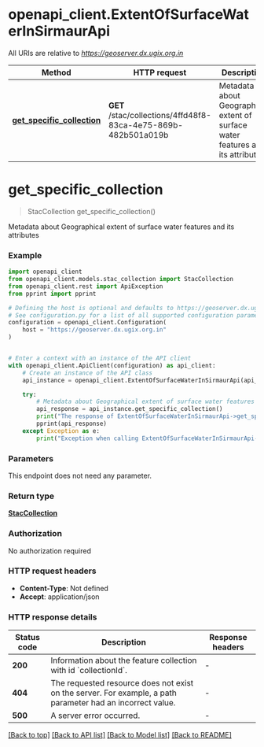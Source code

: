 # openapi_client.ExtentOfSurfaceWaterInSirmaurApi

All URIs are relative to *https://geoserver.dx.ugix.org.in*

Method | HTTP request | Description
------------- | ------------- | -------------
[**get_specific_collection**](ExtentOfSurfaceWaterInSirmaurApi.md#get_specific_collection) | **GET** /stac/collections/4ffd48f8-83ca-4e75-869b-482b501a019b | Metadata about Geographical extent of surface water features and its attributes


# **get_specific_collection**
> StacCollection get_specific_collection()

Metadata about Geographical extent of surface water features and its attributes

### Example


```python
import openapi_client
from openapi_client.models.stac_collection import StacCollection
from openapi_client.rest import ApiException
from pprint import pprint

# Defining the host is optional and defaults to https://geoserver.dx.ugix.org.in
# See configuration.py for a list of all supported configuration parameters.
configuration = openapi_client.Configuration(
    host = "https://geoserver.dx.ugix.org.in"
)


# Enter a context with an instance of the API client
with openapi_client.ApiClient(configuration) as api_client:
    # Create an instance of the API class
    api_instance = openapi_client.ExtentOfSurfaceWaterInSirmaurApi(api_client)

    try:
        # Metadata about Geographical extent of surface water features and its attributes
        api_response = api_instance.get_specific_collection()
        print("The response of ExtentOfSurfaceWaterInSirmaurApi->get_specific_collection:\n")
        pprint(api_response)
    except Exception as e:
        print("Exception when calling ExtentOfSurfaceWaterInSirmaurApi->get_specific_collection: %s\n" % e)
```



### Parameters

This endpoint does not need any parameter.

### Return type

[**StacCollection**](StacCollection.md)

### Authorization

No authorization required

### HTTP request headers

 - **Content-Type**: Not defined
 - **Accept**: application/json

### HTTP response details

| Status code | Description | Response headers |
|-------------|-------------|------------------|
**200** | Information about the feature collection with id &#x60;collectionId&#x60;. |  -  |
**404** | The requested resource does not exist on the server. For example, a path parameter had an incorrect value. |  -  |
**500** | A server error occurred. |  -  |

[[Back to top]](#) [[Back to API list]](../README.md#documentation-for-api-endpoints) [[Back to Model list]](../README.md#documentation-for-models) [[Back to README]](../README.md)

